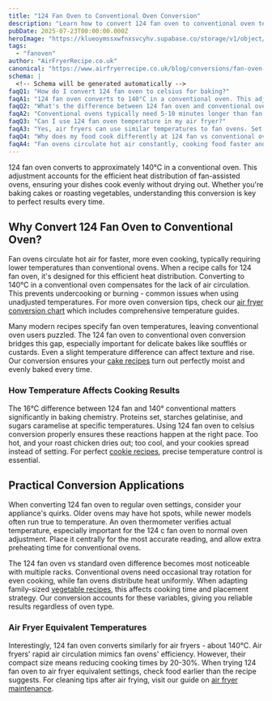 ```yaml
---
title: "124 Fan Oven to Conventional Oven Conversion"
description: "Learn how to convert 124 fan oven to conventional oven temperatures easily with our simple guide for perfect baking every time."
pubDate: 2025-07-23T00:00:00.000Z
heroImage: "https://klueoymssxwfnxsvcyhv.supabase.co/storage/v1/object/public/Shmucket/124-fan-oven-to-conventional-oven-conversion.png"
tags:
  - "fanoven"
author: "AirFryerRecipe.co.uk"
canonical: "https://www.airfryerrecipe.co.uk/blog/conversions/fan-oven-to-conventional-oven/124-fan-oven-to-conventional-oven-conversion"
schema: |
  <!-- Schema will be generated automatically -->
faqQ1: "How do I convert 124 fan oven to celsius for baking?"
faqA1: "124 fan oven converts to 140°C in a conventional oven. This adjustment ensures proper heat distribution for even baking results, especially important for cakes and pastries."
faqQ2: "What's the difference between 124 fan oven and conventional oven cooking times?"
faqA2: "Conventional ovens typically need 5-10 minutes longer than fan ovens at equivalent temperatures. When converting 124 fan to 140° conventional, start checking doneness 5 minutes before the recipe's suggested time."
faqQ3: "Can I use 124 fan oven temperature in my air fryer?"
faqA3: "Yes, air fryers can use similar temperatures to fan ovens. Set your air fryer to 140°C (equivalent to 124 fan) but reduce cooking time by 20-30% due to the air fryer's more efficient heat circulation."
faqQ4: "Why does my food cook differently at 124 fan vs conventional oven?"
faqA4: "Fan ovens circulate hot air constantly, cooking food faster and more evenly. Conventional ovens have still air and potential hot spots, requiring higher temperatures (140°C) to achieve similar results to 124 fan settings."
---
```

<p>124 fan oven converts to approximately 140°C in a conventional oven. This adjustment accounts for the efficient heat distribution of fan-assisted ovens, ensuring your dishes cook evenly without drying out. Whether you're baking cakes or roasting vegetables, understanding this conversion is key to perfect results every time.</p>

<h2>Why Convert 124 Fan Oven to Conventional Oven?</h2>
<p>Fan ovens circulate hot air for faster, more even cooking, typically requiring lower temperatures than conventional ovens. When a recipe calls for 124 fan oven, it's designed for this efficient heat distribution. Converting to 140°C in a conventional oven compensates for the lack of air circulation. This prevents undercooking or burning - common issues when using unadjusted temperatures. For more oven conversion tips, check our <a href=https://www.airfryerrecipe.co.uk/air-fryer-conversion-chart>air fryer conversion chart</a> which includes comprehensive temperature guides.</p>

<p>Many modern recipes specify fan oven temperatures, leaving conventional oven users puzzled. The 124 fan oven to conventional oven conversion bridges this gap, especially important for delicate bakes like soufflés or custards. Even a slight temperature difference can affect texture and rise. Our conversion ensures your <a href=https://www.airfryerrecipe.co.uk/recipe-category/cakes>cake recipes</a> turn out perfectly moist and evenly baked every time.</p>

<h3>How Temperature Affects Cooking Results</h3>
<p>The 16°C difference between 124 fan and 140° conventional matters significantly in baking chemistry. Proteins set, starches gelatinise, and sugars caramelise at specific temperatures. Using 124 fan oven to celsius conversion properly ensures these reactions happen at the right pace. Too hot, and your roast chicken dries out; too cool, and your cookies spread instead of setting. For perfect <a href=https://www.airfryerrecipe.co.uk/recipe-category/cookies>cookie recipes</a>, precise temperature control is essential.</p>

<h2>Practical Conversion Applications</h2>
<p>When converting 124 fan oven to regular oven settings, consider your appliance's quirks. Older ovens may have hot spots, while newer models often run true to temperature. An oven thermometer verifies actual temperature, especially important for the 124 c fan oven to normal oven adjustment. Place it centrally for the most accurate reading, and allow extra preheating time for conventional ovens.</p>

<p>The 124 fan oven vs standard oven difference becomes most noticeable with multiple racks. Conventional ovens need occasional tray rotation for even cooking, while fan ovens distribute heat uniformly. When adapting family-sized <a href=https://www.airfryerrecipe.co.uk/recipe-category/vegetables>vegetable recipes</a>, this affects cooking time and placement strategy. Our conversion accounts for these variables, giving you reliable results regardless of oven type.</p>

<h3>Air Fryer Equivalent Temperatures</h3>
<p>Interestingly, 124 fan oven converts similarly for air fryers - about 140°C. Air fryers' rapid air circulation mimics fan ovens' efficiency. However, their compact size means reducing cooking times by 20-30%. When trying 124 fan oven to air fryer equivalent settings, check food earlier than the recipe suggests. For cleaning tips after air frying, visit our guide on <a href=https://www.airfryerrecipe.co.uk/air-fryer-cleaner>air fryer maintenance</a>.</p>
